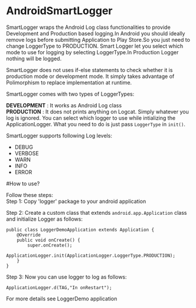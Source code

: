 # AndroidSmartLogger
SmartLogger wraps the Android Log class functionalities to provide Development and Production based logging.In Android you should ideally remove logs before submitting Application to Play Store.So you just need to change LoggerType to PRODUCTION. Smart Logger let you select which mode to use for logging by selecting LoggerType.In Production Logger nothing will be logged.<br/>

SmartLogger does not uses if-else statements to check whether it is production mode or development mode. It simply takes advantage of Polimorphism to replace implementation at runtime.   

SmartLogger comes with two types of LoggerTypes:

<b>DEVELOPMENT</b> : It works as Android Log class <br/>
<b>PRODUCTION</b> : It does not prints anything on Logcat. Simply whatever you log is ignored.
You can select which logger to use while intializing the ApplicationLogger. What you need to do is just pass ```LoggerType``` in ```init()```.

SmartLogger supports following Log levels:
<ul>
<li>DEBUG</li>
<li>VERBOSE</li>
<li>WARN</li>
<li>INFO</li>
<li>ERROR</li>
</ul>
#How to use?

Follow these steps:<br/>
Step 1: Copy 'logger' package to your android application

Step 2: Create a custom class that extends ```android.app.Application``` class and initialize Logger as follows:
```
public class LoggerDemoApplication extends Application {
    @Override
    public void onCreate() {
        super.onCreate();
        ApplicationLogger.init(ApplicationLogger.LoggerType.PRODUCTION);
    }
}
```
Step 3: Now you can use logger to log as follows:
```
ApplicationLogger.d(TAG,"In onRestart");
```

For more details see LoggerDemo application 
